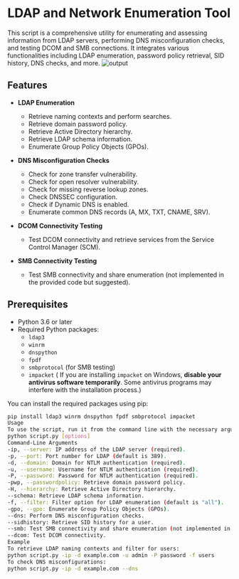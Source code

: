 # LDAP and Network Enumeration Tool

This script is a comprehensive utility for enumerating and assessing information from LDAP servers, performing DNS misconfiguration checks, and testing DCOM and SMB connections. It integrates various functionalities including LDAP enumeration, password policy retrieval, SID history, DNS checks, and more.
![output](https://github.com/user-attachments/assets/ef884830-e777-486c-957f-d735683b063a)


## Features

- **LDAP Enumeration**
  - Retrieve naming contexts and perform searches.
  - Retrieve domain password policy.
  - Retrieve Active Directory hierarchy.
  - Retrieve LDAP schema information.
  - Enumerate Group Policy Objects (GPOs).

- **DNS Misconfiguration Checks**
  - Check for zone transfer vulnerability.
  - Check for open resolver vulnerability.
  - Check for missing reverse lookup zones.
  - Check DNSSEC configuration.
  - Check if Dynamic DNS is enabled.
  - Enumerate common DNS records (A, MX, TXT, CNAME, SRV).

- **DCOM Connectivity Testing**
  - Test DCOM connectivity and retrieve services from the Service Control Manager (SCM).

- **SMB Connectivity Testing**
  - Test SMB connectivity and share enumeration (not implemented in the provided code but suggested).

## Prerequisites

- Python 3.6 or later
- Required Python packages:
  - `ldap3`
  - `winrm`
  - `dnspython`
  - `fpdf`
  - `smbprotocol` (for SMB testing)
  - `impacket` ( If you are installing `impacket` on Windows, **disable your antivirus software temporarily**. Some antivirus programs may interfere with the installation process.)

You can install the required packages using pip:

```bash
pip install ldap3 winrm dnspython fpdf smbprotocol impacket
Usage
To use the script, run it from the command line with the necessary arguments. Below is the general syntax:
python script.py [options]
Command-Line Arguments
-ip, --server: IP address of the LDAP server (required).
-p, --port: Port number for LDAP (default is 389).
-d, --domain: Domain for NTLM authentication (required).
-u, --username: Username for NTLM authentication (required).
-P, --password: Password for NTLM authentication (required).
-pwp, --passwordpolicy: Retrieve domain password policy.
-H, --hierarchy: Retrieve Active Directory hierarchy.
--schema: Retrieve LDAP schema information.
-f, --filter: Filter option for LDAP enumeration (default is "all").
-gpo, --gpo: Enumerate Group Policy Objects (GPOs).
--dns: Perform DNS misconfiguration checks.
--sidhistory: Retrieve SID history for a user.
--smb: Test SMB connectivity and share enumeration (not implemented in the provided code but suggested).
--dcom: Test DCOM connectivity.
Example
To retrieve LDAP naming contexts and filter for users:
python script.py -ip -d example.com -u admin -P password -f users
To check DNS misconfigurations:
python script.py -ip -d example.com --dns






